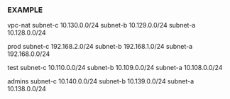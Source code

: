 ### EXAMPLE
vpc-nat
subnet-c 10.130.0.0/24
subnet-b 10.129.0.0/24
subnet-a 10.128.0.0/24

prod
subnet-c 192.168.2.0/24
subnet-b 192.168.1.0/24
subnet-a 192.168.0.0/24

test
subnet-c 10.110.0.0/24
subnet-b 10.109.0.0/24
subnet-a 10.108.0.0/24

admins
subnet-c 10.140.0.0/24
subnet-b 10.139.0.0/24
subnet-a 10.138.0.0/24
